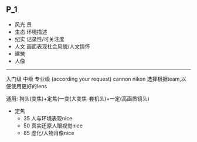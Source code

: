 P_1
--------------
* 风光   景
* 生态   环境描述
* 纪实   记录性/可关注度
* 人文   画面表现社会风貌/人文情怀
* 建筑   
* 人像   

---------------
入门级  中级  专业级 (according your request)  cannon nikon  选择根据team,以便使用更好的lens

通用:
狗头(变焦)+定焦(一变(大变焦-套机头)+一定(高画质镜头)
* 定焦
  * 35 人与环境表现nice
  * 50 真实还原人眼视觉nice
  * 85 虚化/人物肖像nice
